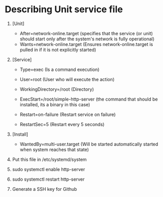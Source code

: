 # Describing Unit service file
1. [Unit]
    - After=network-online.target (specifies that the service (or unit) should start only after the system's network is fully operational)
    - Wants=network-online.target (Ensures network-online.target is pulled in if it is not explicitly started)

2. [Service]
    - Type=exec (Is a command execution)
    - User=root (User who will execute the action)
    - WorkingDirectory=/root (Directory)
    - ExecStart=/root/simple-http-server (the command that should be installed, its a binary in this case)

    - Restart=on-failure (Restart service on failure)
    - RestartSec=5 (Restart every 5 seconds)

3. [Install]
    - WantedBy=multi-user.target (Will be started automatically started when system reaches that state)

4. Put this file in /etc/systemd/system

5. sudo systemctl enable http-server

6. sudo systemctl restart http-server

7. Generate a SSH key for Github
